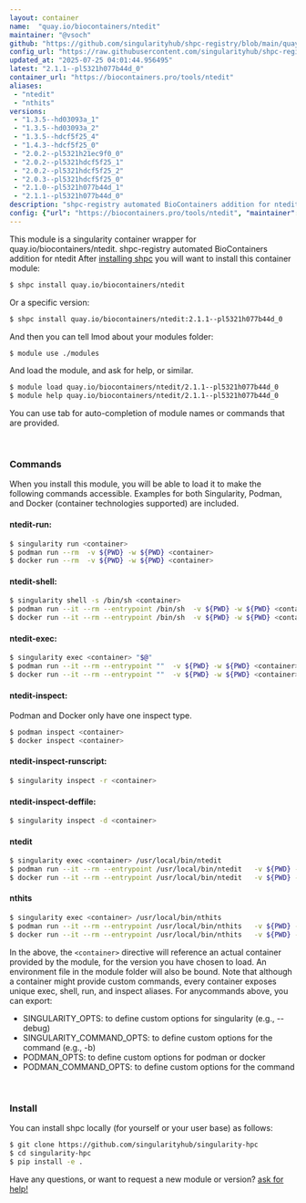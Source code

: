 ```yaml
---
layout: container
name:  "quay.io/biocontainers/ntedit"
maintainer: "@vsoch"
github: "https://github.com/singularityhub/shpc-registry/blob/main/quay.io/biocontainers/ntedit/container.yaml"
config_url: "https://raw.githubusercontent.com/singularityhub/shpc-registry/main/quay.io/biocontainers/ntedit/container.yaml"
updated_at: "2025-07-25 04:01:44.956495"
latest: "2.1.1--pl5321h077b44d_0"
container_url: "https://biocontainers.pro/tools/ntedit"
aliases:
 - "ntedit"
 - "nthits"
versions:
 - "1.3.5--hd03093a_1"
 - "1.3.5--hd03093a_2"
 - "1.3.5--hdcf5f25_4"
 - "1.4.3--hdcf5f25_0"
 - "2.0.2--pl5321h21ec9f0_0"
 - "2.0.2--pl5321hdcf5f25_1"
 - "2.0.2--pl5321hdcf5f25_2"
 - "2.0.3--pl5321hdcf5f25_0"
 - "2.1.0--pl5321h077b44d_1"
 - "2.1.1--pl5321h077b44d_0"
description: "shpc-registry automated BioContainers addition for ntedit"
config: {"url": "https://biocontainers.pro/tools/ntedit", "maintainer": "@vsoch", "description": "shpc-registry automated BioContainers addition for ntedit", "latest": {"2.1.1--pl5321h077b44d_0": "sha256:e20e536d40c13bce150a2ed3049c05bf39143e652755f3889ce144892092e313"}, "tags": {"1.3.5--hd03093a_1": "sha256:2fcaf313a24d22271b8d6e8edf76f678f92d74885e8ad5071485ca38aa823372", "1.3.5--hd03093a_2": "sha256:2cb8c20ff13344b4f256d71a61c2f901eac63322a8bc3132b0deb1e4330d72c3", "1.3.5--hdcf5f25_4": "sha256:081765d7b7032d5dde90f490f713e3c85a7a4fb937ca798caf5237b3a4a041e3", "1.4.3--hdcf5f25_0": "sha256:be3bbcca202eb9b5e68ebfe1919baa4fe96ac33b7db601c35c6dd237c70ecacc", "2.0.2--pl5321h21ec9f0_0": "sha256:248ac199ea85ee894a631008a214d498163a7319f8cba12ab68be509dc92f535", "2.0.2--pl5321hdcf5f25_1": "sha256:adb7875b63d8b8c8bb9959b33445ec25b29481680e33b0e01647e05562e633c6", "2.0.2--pl5321hdcf5f25_2": "sha256:4c9bad153a166a7d4f153e116fa6130805b72fa6be4aa578d72085cad052cffc", "2.0.3--pl5321hdcf5f25_0": "sha256:912663c9f87521ac5ab3b7a8e676a31f48d35b73c2331f4a01da87f794f85095", "2.1.0--pl5321h077b44d_1": "sha256:bef60c433c41424eacf0a98972c4679bbc108db6fbf3ef5213f644090f2d6b3b", "2.1.1--pl5321h077b44d_0": "sha256:e20e536d40c13bce150a2ed3049c05bf39143e652755f3889ce144892092e313"}, "docker": "quay.io/biocontainers/ntedit", "aliases": {"ntedit": "/usr/local/bin/ntedit", "nthits": "/usr/local/bin/nthits"}}
---
```


This module is a singularity container wrapper for quay.io/biocontainers/ntedit.
shpc-registry automated BioContainers addition for ntedit
After [installing shpc](#install) you will want to install this container module:


```bash
$ shpc install quay.io/biocontainers/ntedit
```

Or a specific version:

```bash
$ shpc install quay.io/biocontainers/ntedit:2.1.1--pl5321h077b44d_0
```

And then you can tell lmod about your modules folder:

```bash
$ module use ./modules
```

And load the module, and ask for help, or similar.

```bash
$ module load quay.io/biocontainers/ntedit/2.1.1--pl5321h077b44d_0
$ module help quay.io/biocontainers/ntedit/2.1.1--pl5321h077b44d_0
```

You can use tab for auto-completion of module names or commands that are provided.

<br>

### Commands

When you install this module, you will be able to load it to make the following commands accessible.
Examples for both Singularity, Podman, and Docker (container technologies supported) are included.

#### ntedit-run:

```bash
$ singularity run <container>
$ podman run --rm  -v ${PWD} -w ${PWD} <container>
$ docker run --rm  -v ${PWD} -w ${PWD} <container>
```

#### ntedit-shell:

```bash
$ singularity shell -s /bin/sh <container>
$ podman run --it --rm --entrypoint /bin/sh  -v ${PWD} -w ${PWD} <container>
$ docker run --it --rm --entrypoint /bin/sh  -v ${PWD} -w ${PWD} <container>
```

#### ntedit-exec:

```bash
$ singularity exec <container> "$@"
$ podman run --it --rm --entrypoint ""  -v ${PWD} -w ${PWD} <container> "$@"
$ docker run --it --rm --entrypoint ""  -v ${PWD} -w ${PWD} <container> "$@"
```

#### ntedit-inspect:

Podman and Docker only have one inspect type.

```bash
$ podman inspect <container>
$ docker inspect <container>
```

#### ntedit-inspect-runscript:

```bash
$ singularity inspect -r <container>
```

#### ntedit-inspect-deffile:

```bash
$ singularity inspect -d <container>
```


#### ntedit

```bash
$ singularity exec <container> /usr/local/bin/ntedit
$ podman run --it --rm --entrypoint /usr/local/bin/ntedit   -v ${PWD} -w ${PWD} <container> -c " $@"
$ docker run --it --rm --entrypoint /usr/local/bin/ntedit   -v ${PWD} -w ${PWD} <container> -c " $@"
```


#### nthits

```bash
$ singularity exec <container> /usr/local/bin/nthits
$ podman run --it --rm --entrypoint /usr/local/bin/nthits   -v ${PWD} -w ${PWD} <container> -c " $@"
$ docker run --it --rm --entrypoint /usr/local/bin/nthits   -v ${PWD} -w ${PWD} <container> -c " $@"
```



In the above, the `<container>` directive will reference an actual container provided
by the module, for the version you have chosen to load. An environment file in the
module folder will also be bound. Note that although a container
might provide custom commands, every container exposes unique exec, shell, run, and
inspect aliases. For anycommands above, you can export:

 - SINGULARITY_OPTS: to define custom options for singularity (e.g., --debug)
 - SINGULARITY_COMMAND_OPTS: to define custom options for the command (e.g., -b)
 - PODMAN_OPTS: to define custom options for podman or docker
 - PODMAN_COMMAND_OPTS: to define custom options for the command

<br>

### Install

You can install shpc locally (for yourself or your user base) as follows:

```bash
$ git clone https://github.com/singularityhub/singularity-hpc
$ cd singularity-hpc
$ pip install -e .
```

Have any questions, or want to request a new module or version? [ask for help!](https://github.com/singularityhub/singularity-hpc/issues)